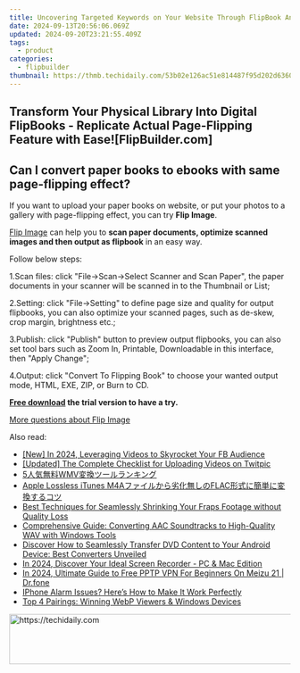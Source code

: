 ```yaml
---
title: Uncovering Targeted Keywords on Your Website Through FlipBook Analysis Techniques
date: 2024-09-13T20:56:06.069Z
updated: 2024-09-20T23:21:55.409Z
tags:
  - product
categories:
  - flipbuilder
thumbnail: https://thmb.techidaily.com/53b02e126ac51e814487f95d202d6360b9c695229e51213279fffebf23dfc40c.jpg
---
```


## Transform Your Physical Library Into Digital FlipBooks - Replicate Actual Page-Flipping Feature with Ease![FlipBuilder.com]

## Can I convert paper books to ebooks with same page-flipping effect?

If you want to upload your paper books on website, or put your photos to a gallery with page-flipping effect, you can try **Flip Image**. 

[Flip Image](https://tools.techidaily.com/flipbuilder/products/) can help you to **scan paper documents, optimize scanned images and then output as flipbook** in an easy way.

Follow below steps:

1.Scan files: click "File->Scan->Select Scanner and Scan Paper", the paper documents in your scanner will be scanned in to the Thumbnail or List;

2.Setting: click "File->Setting" to define page size and quality for output flipbooks, you can also optimize your scanned pages, such as de-skew, crop margin, brightness etc.;

3.Publish: click "Publish" button to preview output flipbooks, you can also set tool bars such as Zoom In, Printable, Downloadable in this interface, then "Apply Change";

4.Output: click "Convert To Flipping Book" to choose your wanted output mode, HTML, EXE, ZIP, or Burn to CD.

**[Free download](https://tools.techidaily.com/flipbuilder/products/) the trial version to have a try.** 

[More questions about Flip Image](https://tools.techidaily.com/flipbuilder/products/)

<ins class="adsbygoogle"
     style="display:block"
     data-ad-format="autorelaxed"
     data-ad-client="ca-pub-7571918770474297"
     data-ad-slot="1223367746"></ins>

<ins class="adsbygoogle"
     style="display:block"
     data-ad-client="ca-pub-7571918770474297"
     data-ad-slot="8358498916"
     data-ad-format="auto"
     data-full-width-responsive="true"></ins>

<span class="atpl-alsoreadstyle">Also read:</span>
<div><ul>
<li><a href="https://facebook-videos.techidaily.com/new-in-2024-leveraging-videos-to-skyrocket-your-fb-audience/"><u>[New] In 2024, Leveraging Videos to Skyrocket Your FB Audience</u></a></li>
<li><a href="https://twitter-videos.techidaily.com/updated-the-complete-checklist-for-uploading-videos-on-twitpic/"><u>[Updated] The Complete Checklist for Uploading Videos on Twitpic</u></a></li>
<li><a href="https://win-luxury.techidaily.com/5wmv/"><u>5人気無料WMV変換ツールランキング</u></a></li>
<li><a href="https://win-luxury.techidaily.com/apple-lossless-itunes-m4aflac/"><u>Apple Lossless iTunes M4Aファイルから劣化無しのFLAC形式に簡単に変換するコツ</u></a></li>
<li><a href="https://win-luxury.techidaily.com/best-techniques-for-seamlessly-shrinking-your-fraps-footage-without-quality-loss/"><u>Best Techniques for Seamlessly Shrinking Your Fraps Footage without Quality Loss</u></a></li>
<li><a href="https://win-luxury.techidaily.com/comprehensive-guide-converting-aac-soundtracks-to-high-quality-wav-with-windows-tools/"><u>Comprehensive Guide: Converting AAC Soundtracks to High-Quality WAV with Windows Tools</u></a></li>
<li><a href="https://win-luxury.techidaily.com/discover-how-to-seamlessly-transfer-dvd-content-to-your-android-device-best-converters-unveiled/"><u>Discover How to Seamlessly Transfer DVD Content to Your Android Device: Best Converters Unveiled</u></a></li>
<li><a href="https://desktop-recording.techidaily.com/in-2024-discover-your-ideal-screen-recorder-pc-and-mac-edition/"><u>In 2024, Discover Your Ideal Screen Recorder - PC & Mac Edition</u></a></li>
<li><a href="https://phone-solutions.techidaily.com/in-2024-ultimate-guide-to-free-pptp-vpn-for-beginners-on-meizu-21-drfone-by-drfone-virtual-android/"><u>In 2024, Ultimate Guide to Free PPTP VPN For Beginners On Meizu 21 | Dr.fone</u></a></li>
<li><a href="https://fox-that.techidaily.com/1721479388504-iphone-alarm-issues-heres-how-to-make-it-work-perfectly/"><u>IPhone Alarm Issues? Here’s How to Make It Work Perfectly</u></a></li>
<li><a href="https://win11.techidaily.com/top-4-pairings-winning-webp-viewers-and-windows-devices/"><u>Top 4 Pairings: Winning WebP Viewers & Windows Devices</u></a></li>
</ul></div>

<!-- affiliate ads begin -->
<a href="https://ephamedtechinc.pxf.io/c/5597632/2123508/26400" target="_top" id="2123508">
  <img src="//a.impactradius-go.com/display-ad/26400-2123508" border="0" alt="https://techidaily.com" width="728" height="90"/>
</a>
<img height="0" width="0" src="https://ephamedtechinc.pxf.io/i/5597632/2123508/26400" style="position:absolute;visibility:hidden;" border="0" />
<!-- affiliate ads end -->

